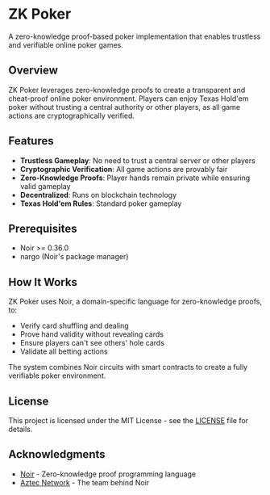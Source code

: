 # ZK Poker

A zero-knowledge proof-based poker implementation that enables trustless and verifiable online poker games.

## Overview

ZK Poker leverages zero-knowledge proofs to create a transparent and cheat-proof online poker environment. Players can enjoy Texas Hold'em poker without trusting a central authority or other players, as all game actions are cryptographically verified.

## Features

- **Trustless Gameplay**: No need to trust a central server or other players
- **Cryptographic Verification**: All game actions are provably fair
- **Zero-Knowledge Proofs**: Player hands remain private while ensuring valid gameplay
- **Decentralized**: Runs on blockchain technology
- **Texas Hold'em Rules**: Standard poker gameplay

## Prerequisites

- Noir >= 0.36.0
- nargo (Noir's package manager)

## How It Works

ZK Poker uses Noir, a domain-specific language for zero-knowledge proofs, to:
- Verify card shuffling and dealing
- Prove hand validity without revealing cards
- Ensure players can't see others' hole cards
- Validate all betting actions

The system combines Noir circuits with smart contracts to create a fully verifiable poker environment.

## License

This project is licensed under the MIT License - see the [LICENSE](LICENSE) file for details.

## Acknowledgments

- [Noir](https://noir-lang.org/) - Zero-knowledge proof programming language
- [Aztec Network](https://aztec.network/) - The team behind Noir

